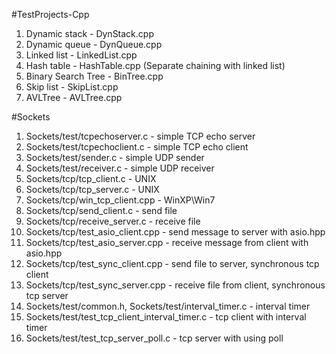 #TestProjects-Cpp

1. Dynamic stack - DynStack.cpp
2. Dynamic queue - DynQueue.cpp
3. Linked list - LinkedList.cpp
4. Hash table - HashTable.cpp (Separate chaining with linked list)
5. Binary Search Tree  - BinTree.cpp
6. Skip list - SkipList.cpp
7. AVLTree - AVLTree.cpp

#Sockets
1. Sockets/test/tcpechoserver.c - simple TCP echo server
2. Sockets/test/tcpechoclient.c - simple TCP echo client
3. Sockets/test/sender.c 		 - simple UDP sender
4. Sockets/test/receiver.c 	 - simple UDP receiver
5. Sockets/tcp/tcp_client.c - UNIX
6. Sockets/tcp/tcp_server.c - UNIX
7. Sockets/tcp/win_tcp_client.cpp - WinXP\Win7
8. Sockets/tcp/send_client.c - send file
9. Sockets/tcp/receive_server.c - receive file
10. Sockets/tcp/test_asio_client.cpp - send message to server with asio.hpp
11. Sockets/tcp/test_asio_server.cpp - receive message from client with asio.hpp
12. Sockets/tcp/test_sync_client.cpp - send file to server, synchronous tcp client
13. Sockets/tcp/test_sync_server.cpp - receive file from client, synchronous tcp server
14. Sockets/test/common.h, Sockets/test/interval_timer.c - interval timer
15. Sockets/test/test_tcp_client_interval_timer.c - tcp client with interval timer
16. Sockets/test/test_tcp_server_poll.c - tcp server with using poll

